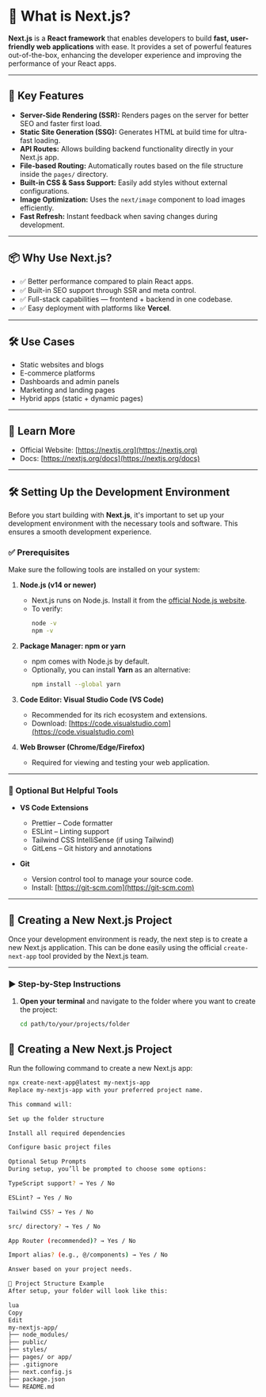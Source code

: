 # 📘 What is Next.js?

**Next.js** is a **React framework** that enables developers to build **fast, user-friendly web applications** with ease. It provides a set of powerful features out-of-the-box, enhancing the developer experience and improving the performance of your React apps.

---

## 🚀 Key Features

- **Server-Side Rendering (SSR):** Renders pages on the server for better SEO and faster first load.
- **Static Site Generation (SSG):** Generates HTML at build time for ultra-fast loading.
- **API Routes:** Allows building backend functionality directly in your Next.js app.
- **File-based Routing:** Automatically routes based on the file structure inside the `pages/` directory.
- **Built-in CSS & Sass Support:** Easily add styles without external configurations.
- **Image Optimization:** Uses the `next/image` component to load images efficiently.
- **Fast Refresh:** Instant feedback when saving changes during development.

---

## 📦 Why Use Next.js?

- ✅ Better performance compared to plain React apps.
- ✅ Built-in SEO support through SSR and meta control.
- ✅ Full-stack capabilities — frontend + backend in one codebase.
- ✅ Easy deployment with platforms like **Vercel**.

---

## 🛠️ Use Cases

- Static websites and blogs
- E-commerce platforms
- Dashboards and admin panels
- Marketing and landing pages
- Hybrid apps (static + dynamic pages)

---

## 🔗 Learn More
- Official Website: [https://nextjs.org](https://nextjs.org)
- Docs: [https://nextjs.org/docs](https://nextjs.org/docs)

---

## 🛠️ Setting Up the Development Environment

Before you start building with **Next.js**, it's important to set up your development environment with the necessary tools and software. This ensures a smooth development experience.

### ✅ Prerequisites

Make sure the following tools are installed on your system:

1. **Node.js (v14 or newer)**
   - Next.js runs on Node.js. Install it from the [official Node.js website](https://nodejs.org/).
   - To verify:
     ```bash
     node -v
     npm -v
     ```

2. **Package Manager: npm or yarn**
   - npm comes with Node.js by default.
   - Optionally, you can install **Yarn** as an alternative:
     ```bash
     npm install --global yarn
     ```

3. **Code Editor: Visual Studio Code (VS Code)**
   - Recommended for its rich ecosystem and extensions.
   - Download: [https://code.visualstudio.com](https://code.visualstudio.com)

4. **Web Browser (Chrome/Edge/Firefox)**
   - Required for viewing and testing your web application.

---

### 🔌 Optional But Helpful Tools

- **VS Code Extensions**
  - Prettier – Code formatter
  - ESLint – Linting support
  - Tailwind CSS IntelliSense (if using Tailwind)
  - GitLens – Git history and annotations

- **Git**
  - Version control tool to manage your source code.
  - Install: [https://git-scm.com](https://git-scm.com)

---

## 🚧 Creating a New Next.js Project

Once your development environment is ready, the next step is to create a new Next.js application. This can be done easily using the official `create-next-app` tool provided by the Next.js team.

---

### ▶️ Step-by-Step Instructions

1. **Open your terminal** and navigate to the folder where you want to create the project:
   ```bash
   cd path/to/your/projects/folder

## 🚧 Creating a New Next.js Project

Run the following command to create a new Next.js app:

```bash
npx create-next-app@latest my-nextjs-app
Replace my-nextjs-app with your preferred project name.

This command will:

Set up the folder structure

Install all required dependencies

Configure basic project files

Optional Setup Prompts
During setup, you’ll be prompted to choose some options:

TypeScript support? → Yes / No

ESLint? → Yes / No

Tailwind CSS? → Yes / No

src/ directory? → Yes / No

App Router (recommended)? → Yes / No

Import alias? (e.g., @/components) → Yes / No

Answer based on your project needs.

📁 Project Structure Example
After setup, your folder will look like this:

lua
Copy
Edit
my-nextjs-app/
├── node_modules/
├── public/
├── styles/
├── pages/ or app/
├── .gitignore
├── next.config.js
├── package.json
└── README.md
